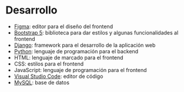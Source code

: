 # Desarrollo

- [Figma](https://www.figma.com/): editor para el diseño del frontend
- [Bootstrap 5](https://getbootstrap.com/): biblioteca para dar estilos y algunas funcionalidades al frontend
- [Django](https://www.djangoproject.com/): framework para el desarrollo de la aplicación web
- [Python](https://www.python.org/): lenguaje de programación para el backend
- HTML: lenguaje de marcado para el frontend
- CSS: estilos para el frontend
- JavaScript: lenguaje de programación para el frontend
- [Visual Studio Code](https://code.visualstudio.com/): editor de código
- [MySQL](https://www.mysql.com/): base de datos
